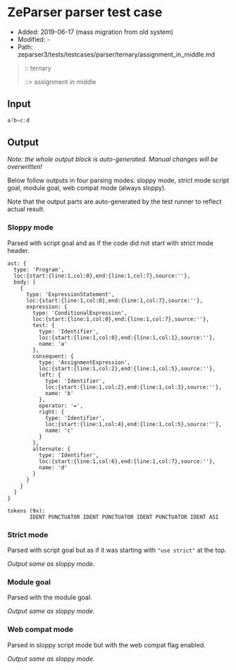 # ZeParser parser test case

- Added: 2019-06-17 (mass migration from old system)
- Modified: -
- Path: zeparser3/tests/testcases/parser/ternary/assignment_in_middle.md

> :: ternary
>
> ::> assignment in middle

## Input

`````js
a?b=c:d
`````

## Output

_Note: the whole output block is auto-generated. Manual changes will be overwritten!_

Below follow outputs in four parsing modes: sloppy mode, strict mode script goal, module goal, web compat mode (always sloppy).

Note that the output parts are auto-generated by the test runner to reflect actual result.

### Sloppy mode

Parsed with script goal and as if the code did not start with strict mode header.

`````
ast: {
  type: 'Program',
  loc:{start:{line:1,col:0},end:{line:1,col:7},source:''},
  body: [
    {
      type: 'ExpressionStatement',
      loc:{start:{line:1,col:0},end:{line:1,col:7},source:''},
      expression: {
        type: 'ConditionalExpression',
        loc:{start:{line:1,col:0},end:{line:1,col:7},source:''},
        test: {
          type: 'Identifier',
          loc:{start:{line:1,col:0},end:{line:1,col:1},source:''},
          name: 'a'
        },
        consequent: {
          type: 'AssignmentExpression',
          loc:{start:{line:1,col:2},end:{line:1,col:5},source:''},
          left: {
            type: 'Identifier',
            loc:{start:{line:1,col:2},end:{line:1,col:3},source:''},
            name: 'b'
          },
          operator: '=',
          right: {
            type: 'Identifier',
            loc:{start:{line:1,col:4},end:{line:1,col:5},source:''},
            name: 'c'
          }
        },
        alternate: {
          type: 'Identifier',
          loc:{start:{line:1,col:6},end:{line:1,col:7},source:''},
          name: 'd'
        }
      }
    }
  ]
}

tokens (9x):
       IDENT PUNCTUATOR IDENT PUNCTUATOR IDENT PUNCTUATOR IDENT ASI
`````

### Strict mode

Parsed with script goal but as if it was starting with `"use strict"` at the top.

_Output same as sloppy mode._

### Module goal

Parsed with the module goal.

_Output same as sloppy mode._

### Web compat mode

Parsed in sloppy script mode but with the web compat flag enabled.

_Output same as sloppy mode._
